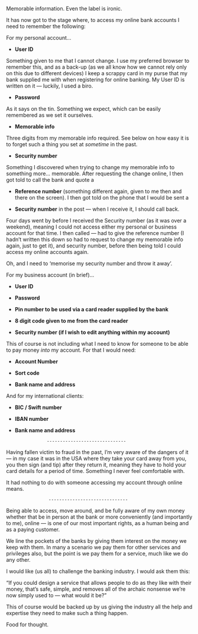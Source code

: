 

Memorable information. Even the label is ironic.

It has now got to the stage where, to access my online bank accounts I need to remember the following:

For my personal account…

 *  __User ID__

Something given to me that I cannot change. I use my preferred browser to remember this, and as a back-up (as
we all know how we cannot rely only on this due to different devices) I keep a scrappy card in my purse that
my bank supplied me with when registering for online banking. My User ID is written on it — luckily, I used
a biro.

 *  __Password__

As it says on the tin. Something we expect, which can be easily remembered as we set it ourselves. 

 *  __Memorable info__

Three digits from my memorable info required. See below on how easy it is to forget such a thing you set at
*sometime* in the past.

 *  __Security number__

Something I discovered when trying to change my memorable info to something more… memorable. After
requesting the change online, I then got told to call the bank and quote a

 *  __Reference number__ (something different again, given to me then and there on the screen). I then got
told on the phone that I would be sent a

 *  __Security number__ in the post — when I receive it, I should call back.  

Four days went by before I received the Security number (as it was over a weekend), meaning I could not access
either my personal or business account for that time. I then called — had to give the reference number (I
hadn’t written this down so had to request to change my memorable info again, just to get it), and security
number, before then being told I could access my online accounts again. 

Oh, and I need to ‘memorise my security number and throw it away’.

For my business account (in brief)…

 *  __User ID__

 *  __Password__

 *  __Pin number to be used via a card reader supplied by the bank__

 *  __8 digit code given to me from the card reader__

 *  __Security number (if I wish to edit anything within my account)__

This of course is not including what I need to know for someone to be able to pay money *into* my account. For
that I would need: 

 *  __Account Number__

 *  __Sort code__

 *  __Bank name and address__

And for my international clients:

 *  __BIC / Swift number__

 *  __IBAN number__

 *  __Bank name and address__

                    ------------------------------                    

Having fallen victim to fraud in the past, I’m very aware of the dangers of it — in my case it was in the
USA where they take your card away from you, you then sign (and tip) after they return it, meaning they have
to hold your card details for a period of time. Something I never feel comfortable with. 

It had nothing to do with someone accessing my account through online means.

                    ------------------------------                    

Being able to access, move around, and be fully aware of my own money whether that be in person at the bank or
more conveniently (and importantly to me), online — is one of our most important rights, as a human being
and as a paying customer.

We line the pockets of the banks by giving them interest on the money we keep with them. In many a scenario we
pay them for other services and privileges also, but the point is we pay them for a service, much like we do
any other.

I would like (us all) to challenge the banking industry. I would ask them this: 

“If you could design a service that allows people to do as they like with their money, that’s safe,
simple, and removes all of the archaic nonsense we’re now simply used to — what would it be?” 

This of course would be backed up by us giving the industry all the help and expertise they need to make such
a thing happen.

Food for thought.